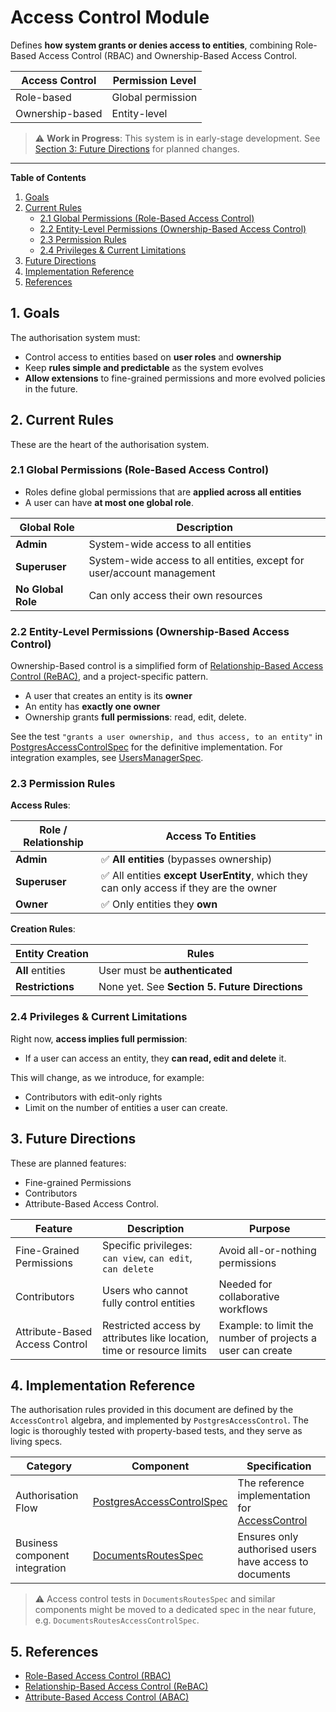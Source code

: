 # Access Control Module

Defines **how system grants or denies access to entities**, combining Role-Based Access Control (RBAC) and Ownership-Based Access Control.

| Access Control  | Permission Level         |
|-----------------|--------------------------|
| Role-based      | Global permission        |
| Ownership-based | Entity-level             |

> ⚠️ **Work in Progress**: This system is in early-stage development.
> See [Section 3: Future Directions](#3-future-directions) for planned changes.

---

**Table of Contents**

1. [Goals](#1-goals)
2. [Current Rules](#2-current-rules)
    - [2.1 Global Permissions (Role-Based Access Control)](#21-global-permissions-role-based-access-control)
    - [2.2 Entity-Level Permissions (Ownership-Based Access Control)](#22-entity-level-permissions-ownership-based-access-control)
    - [2.3 Permission Rules](#23-permission-rules)
    - [2.4 Privileges & Current Limitations](#24-privileges--current-limitations)
3. [Future Directions](#3-future-directions)
4. [Implementation Reference](#4-implementation-reference)
5. [References](#5-references)


## 1. Goals

The authorisation system must:
  * Control access to entities based on **user roles** and **ownership**
  * Keep **rules simple and predictable** as the system evolves
  * **Allow extensions** to fine-grained permissions and more evolved policies in the future.


## 2. Current Rules

These are the heart of the authorisation system.

### 2.1 Global Permissions (Role-Based Access Control)

* Roles define global permissions that are **applied across all entities**
* A user can have **at most one global role**.

| Global Role        | Description |
|--------------------|-------------|
| **Admin**          | System-wide access to all entities |
| **Superuser**      | System-wide access to all entities, except for user/account management |
| **No Global Role** | Can only access their own resources |

### 2.2 Entity-Level Permissions (Ownership-Based Access Control)

Ownership-Based control is a simplified form of [Relationship-Based Access Control (ReBAC)](https://en.wikipedia.org/wiki/Relationship-based_access_control), and a project-specific pattern.

* A user that creates an entity is its **owner**
* An entity has **exactly one owner**
* Ownership grants **full permissions**: read, edit, delete.


See the test `"grants a user ownership, and thus access, to an entity"` in [PostgresAccessControlSpec](../storage/src/it/scala/org/fiume/sketch/storage/authorisation/postgres/PostgresAccessControlSpec.scala) for the definitive implementation. For integration examples, see [UsersManagerSpec](../auth/src/test/scala/org/fiume/sketch/auth/accounts/UsersManagerSpec.scala).


### 2.3 Permission Rules

**Access Rules**:

| Role / Relationship | Access To Entities                       |
|---------------------|------------------------------------------|
| **Admin**           | ✅ **All entities** (bypasses ownership) |
| **Superuser**       | ✅ All entities **except UserEntity**, which they can only access if they are the owner |
| **Owner**           | ✅ Only entities they **own**            |

**Creation Rules**:

| Entity Creation      | Rules                                          |
|----------------------|------------------------------------------------|
| **All** entities     | User must be **authenticated**                 |
| **Restrictions**     | None yet. See **Section 5. Future Directions** |

### 2.4 Privileges & Current Limitations

Right now, **access implies full permission**:
  * If a user can access an entity, they **can read, edit and delete** it.

This will change, as we introduce, for example:
  * Contributors with edit-only rights
  * Limit on the number of entities a user can create.


## 3. Future Directions

These are planned features:
* Fine-grained Permissions
* Contributors
* Attribute-Based Access Control.

| Feature                        | Description                             | Purpose                            |
|--------------------------------|-----------------------------------------|------------------------------------|
| Fine-Grained Permissions       | Specific privileges: `can view`, `can edit`, `can delete` | Avoid all-or-nothing permissions |
| Contributors                   | Users who cannot fully control entities | Needed for collaborative workflows |
| Attribute-Based Access Control | Restricted access by attributes like location, time or resource limits | Example: to limit the number of projects a user can create |


## 4. Implementation Reference

The authorisation rules provided in this document are defined by the `AccessControl` algebra, and implemented by `PostgresAccessControl`. The logic is thoroughly tested with property-based tests, and they serve as living specs.

| Category                       | Component                  | Specification                  |
|--------------------------------|----------------------------|--------------------------------|
| Authorisation Flow             | [PostgresAccessControlSpec](../storage/src/it/scala/org/fiume/sketch/storage/authorisation/postgres/PostgresAccessControlSpec.scala) | The reference implementation for [AccessControl](../shared-access-control/src/main/scala/org/fiume/sketch/shared/authorisation/AccessControl.scala) |
| Business component integration | [DocumentsRoutesSpec](../service/src/test/scala/org/fiume/sketch/http/DocumentsRoutesSpec.scala) | Ensures only authorised users have access to documents |


> ⚠️ Access control tests in `DocumentsRoutesSpec` and similar components might be moved to a dedicated spec in the near future, e.g. `DocumentsRoutesAccessControlSpec`.


## 5. References

 * [Role-Based Access Control (RBAC)](https://en.wikipedia.org/wiki/Role-based_access_control)
 * [Relationship-Based Access Control (ReBAC)](https://en.wikipedia.org/wiki/Relationship-based_access_control)
 * [Attribute-Based Access Control (ABAC)](https://en.wikipedia.org/wiki/Attribute-based_access_control)
 